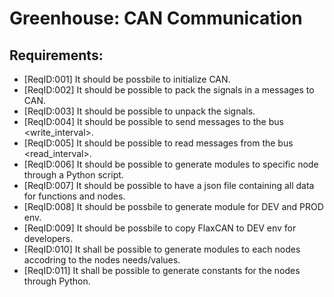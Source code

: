 # Greenhouse: CAN Communication

## Requirements:

* [ReqID:001] It should be possbile to initialize CAN.
* [ReqID:002] It should be possible to pack the signals in a messages to CAN.
* [ReqID:003] It should be possible to unpack the signals.
* [ReqID:004] It should be possible to send messages to the bus <write_interval>.
* [ReqID:005] It should be possible to read messages from the bus <read_interval>.
* [ReqID:006] It should be possible to generate modules to specific node through a Python script.
* [ReqID:007] It should be possible to have a json file containing all data for functions and nodes.
* [ReqID:008] It should be possbile to generate module for DEV and PROD env.
* [ReqID:009] It should be possbile to copy FlaxCAN to DEV env for developers.
* [ReqID:010] It shall be possible to generate modules to each nodes accodring to the nodes needs/values.
* [ReqID:011] It shall be possible to generate constants for the nodes through Python.
